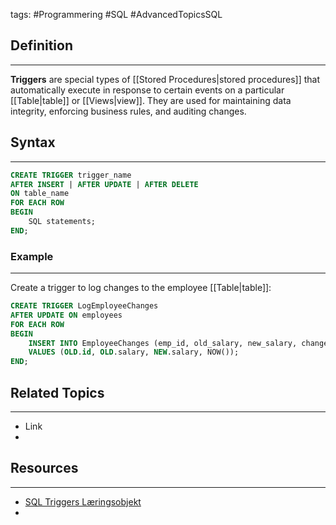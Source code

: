 tags: #Programmering #SQL #AdvancedTopicsSQL 

## Definition 
---
**Triggers** are special types of [[Stored Procedures|stored procedures]] that automatically execute in response to certain events on a particular [[Table|table]] or [[Views|view]]. 
They are used for maintaining data integrity, enforcing business rules, and auditing changes.
## Syntax
---
```sql
CREATE TRIGGER trigger_name
AFTER INSERT | AFTER UPDATE | AFTER DELETE
ON table_name
FOR EACH ROW
BEGIN
    SQL statements;
END;
```
### Example
---
Create a trigger to log changes to the employee [[Table|table]]:
```sql
CREATE TRIGGER LogEmployeeChanges
AFTER UPDATE ON employees
FOR EACH ROW
BEGIN
    INSERT INTO EmployeeChanges (emp_id, old_salary, new_salary, change_date)
    VALUES (OLD.id, OLD.salary, NEW.salary, NOW());
END;
```


## Related Topics
---
- Link
- 

## Resources
---
- [SQL Triggers Læringsobjekt](https://scorm.itslearning.com/data/3289/C20150/ims_import_24/scormcontent/index.html#/lessons/noo5pSf2wL0y6Phcuz4-w4iH2ZwuVMRN)
- 